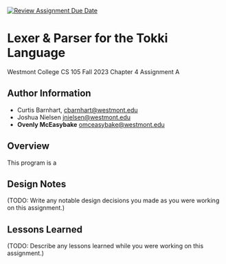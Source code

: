 [![Review Assignment Due Date](https://classroom.github.com/assets/deadline-readme-button-24ddc0f5d75046c5622901739e7c5dd533143b0c8e959d652212380cedb1ea36.svg)](https://classroom.github.com/a/a2fQs4QM)
# Lexer & Parser for the Tokki Language
Westmont College CS 105 Fall 2023
Chapter 4 Assignment A

## Author Information
- Curtis Barnhart, cbarnhart@westmont.edu
- Joshua Nielsen jnielsen@westmont.edu
- **Ovenly McEasybake** omceasybake@westmont.edu

## Overview
This program is a

## Design Notes
(TODO: Write any notable design decisions you made as you were working on this assignment.)

## Lessons Learned
(TODO: Describe any lessons learned while you were working on this assignment.)
